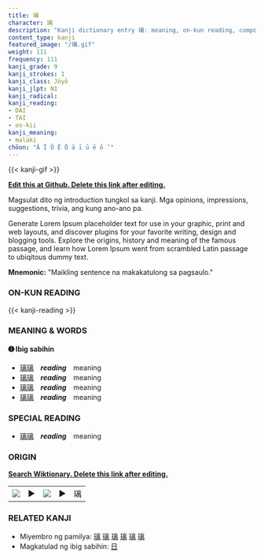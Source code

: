 ```yaml
---
title: 璃
character: 璃
description: "Kanji dictionary entry 璃: meaning, on-kun reading, compounds, origin, related kanji"
content_type: kanji
featured_image: "/璃.gif"
weight: 111
frequency: 111
kanji_grade: 9
kanji_strokes: 1
kanji_class: Jōyō
kanji_jlpt: N1
kanji_radical: 
kanji_reading: 
- DAI
- TAI
- oo-kii
kanji_meaning:
- malaki
chōon: "Ā Ī Ū Ē Ō ā ī ū ē ō ’"
---
```

[//]: # (Don't edit the line below. Kanji animated GIF code is automatically generated.)
{{< kanji-gif >}}

[//]: # (Edit below this line.)

**[Edit this at Github. Delete this link after editing.](https://github.com/tim0g/tim/tree/main/content/kanji/璃/index.md)**

Magsulat dito ng introduction tungkol sa kanji. Mga opinions, impressions, suggestions, trivia, ang kung ano-ano pa.

Generate Lorem Ipsum placeholder text for use in your graphic, print and web layouts, and discover plugins for your favorite writing, design and blogging tools. Explore the origins, history and meaning of the famous passage, and learn how Lorem Ipsum went from scrambled Latin passage to ubiqitous dummy text.
 
**Mnemonic:** "Maikling sentence na makakatulong sa pagsaulo."

### ON-KUN READING

[//]: # (Don't edit the line below. ON-KUN READING code is automatically generated.)
{{< kanji-reading >}}

### MEANING & WORDS

#### ➊ **Ibig sabihin**
  - [璃](../璃)[璃](../璃)　***reading***　meaning
  - [璃](../璃)[璃](../璃)　***reading***　meaning
  - [璃](../璃)[璃](../璃)　***reading***　meaning
  - [璃](../璃)[璃](../璃)　***reading***　meaning

### SPECIAL READING
  - [璃](../璃)[璃](../璃)　***reading***　meaning

### ORIGIN

**[Search Wiktionary. Delete this link after editing.](https://wiktionary.org/wiki/璃)**
<table class="kanji-table"><tr><td>
<img src="60px-璃-bronze.svg.png">
</td><td>▶</td><td>
<img src="60px-璃-oracle.svg.png">
</td><td>▶</td>
<td class="kanji-origin">璃</td>
</tr></table>

### RELATED KANJI
- Miyembro ng pamilya: [璃](../璃) [璃](../璃) [璃](../璃) [璃](../璃) [璃](../璃) [璃](../璃)
- Magkatulad ng ibig sabihin: [日](../日)
